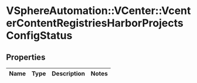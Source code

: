 # VSphereAutomation::VCenter::VcenterContentRegistriesHarborProjectsConfigStatus

## Properties
Name | Type | Description | Notes
------------ | ------------- | ------------- | -------------



